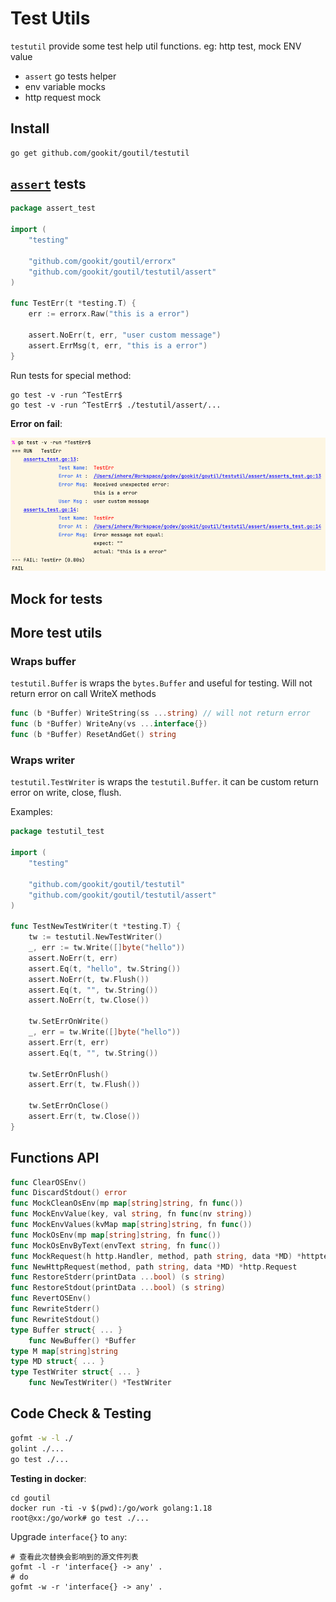 # Test Utils

`testutil` provide some test help util functions. eg: http test, mock ENV value

- `assert` go tests helper
- env variable mocks
- http request mock 

## Install

```bash
go get github.com/gookit/goutil/testutil
```

## [`assert`](./assert) tests

```go
package assert_test

import (
	"testing"

	"github.com/gookit/goutil/errorx"
	"github.com/gookit/goutil/testutil/assert"
)

func TestErr(t *testing.T) {
	err := errorx.Raw("this is a error")

	assert.NoErr(t, err, "user custom message")
	assert.ErrMsg(t, err, "this is a error")
}
```

Run tests for special method:

```shell
go test -v -run ^TestErr$
go test -v -run ^TestErr$ ./testutil/assert/...
```

**Error on fail**:

![test-err](_example/test-err.png)

## Mock for tests

## More test utils

### Wraps buffer

`testutil.Buffer` is wraps the `bytes.Buffer` and useful for testing.
Will not return error on call WriteX methods

```go
func (b *Buffer) WriteString(ss ...string) // will not return error
func (b *Buffer) WriteAny(vs ...interface{})
func (b *Buffer) ResetAndGet() string
```

### Wraps writer

`testutil.TestWriter` is wraps the `testutil.Buffer`.
it can be custom return error on write, close, flush.

Examples:

```go
package testutil_test

import (
	"testing"

	"github.com/gookit/goutil/testutil"
	"github.com/gookit/goutil/testutil/assert"
)

func TestNewTestWriter(t *testing.T) {
	tw := testutil.NewTestWriter()
	_, err := tw.Write([]byte("hello"))
	assert.NoErr(t, err)
	assert.Eq(t, "hello", tw.String())
	assert.NoErr(t, tw.Flush())
	assert.Eq(t, "", tw.String())
	assert.NoErr(t, tw.Close())

	tw.SetErrOnWrite()
	_, err = tw.Write([]byte("hello"))
	assert.Err(t, err)
	assert.Eq(t, "", tw.String())

	tw.SetErrOnFlush()
	assert.Err(t, tw.Flush())

	tw.SetErrOnClose()
	assert.Err(t, tw.Close())
}
```

## Functions API

```go
func ClearOSEnv()
func DiscardStdout() error
func MockCleanOsEnv(mp map[string]string, fn func())
func MockEnvValue(key, val string, fn func(nv string))
func MockEnvValues(kvMap map[string]string, fn func())
func MockOsEnv(mp map[string]string, fn func())
func MockOsEnvByText(envText string, fn func())
func MockRequest(h http.Handler, method, path string, data *MD) *httptest.ResponseRecorder
func NewHttpRequest(method, path string, data *MD) *http.Request
func RestoreStderr(printData ...bool) (s string)
func RestoreStdout(printData ...bool) (s string)
func RevertOSEnv()
func RewriteStderr()
func RewriteStdout()
type Buffer struct{ ... }
    func NewBuffer() *Buffer
type M map[string]string
type MD struct{ ... }
type TestWriter struct{ ... }
    func NewTestWriter() *TestWriter
```

## Code Check & Testing

```bash
gofmt -w -l ./
golint ./...
go test ./...
```

**Testing in docker**:

```shell
cd goutil
docker run -ti -v $(pwd):/go/work golang:1.18
root@xx:/go/work# go test ./...
```

Upgrade `interface{}` to `any`:

```shell
# 查看此次替换会影响到的源文件列表
gofmt -l -r 'interface{} -> any' .
# do 
gofmt -w -r 'interface{} -> any' .
```
